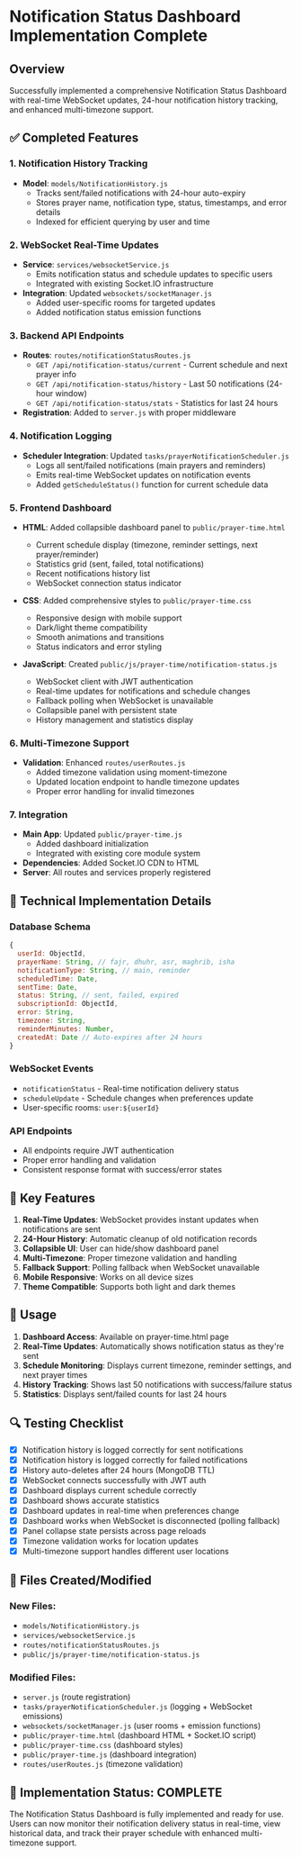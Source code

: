 # Notification Status Dashboard Implementation Complete

## Overview

Successfully implemented a comprehensive Notification Status Dashboard with real-time WebSocket updates, 24-hour notification history tracking, and enhanced multi-timezone support.

## ✅ Completed Features

### 1. Notification History Tracking
- **Model**: `models/NotificationHistory.js`
  - Tracks sent/failed notifications with 24-hour auto-expiry
  - Stores prayer name, notification type, status, timestamps, and error details
  - Indexed for efficient querying by user and time

### 2. WebSocket Real-Time Updates
- **Service**: `services/websocketService.js`
  - Emits notification status and schedule updates to specific users
  - Integrated with existing Socket.IO infrastructure
- **Integration**: Updated `websockets/socketManager.js`
  - Added user-specific rooms for targeted updates
  - Added notification status emission functions

### 3. Backend API Endpoints
- **Routes**: `routes/notificationStatusRoutes.js`
  - `GET /api/notification-status/current` - Current schedule and next prayer info
  - `GET /api/notification-status/history` - Last 50 notifications (24-hour window)
  - `GET /api/notification-status/stats` - Statistics for last 24 hours
- **Registration**: Added to `server.js` with proper middleware

### 4. Notification Logging
- **Scheduler Integration**: Updated `tasks/prayerNotificationScheduler.js`
  - Logs all sent/failed notifications (main prayers and reminders)
  - Emits real-time WebSocket updates on notification events
  - Added `getScheduleStatus()` function for current schedule data

### 5. Frontend Dashboard
- **HTML**: Added collapsible dashboard panel to `public/prayer-time.html`
  - Current schedule display (timezone, reminder settings, next prayer/reminder)
  - Statistics grid (sent, failed, total notifications)
  - Recent notifications history list
  - WebSocket connection status indicator

- **CSS**: Added comprehensive styles to `public/prayer-time.css`
  - Responsive design with mobile support
  - Dark/light theme compatibility
  - Smooth animations and transitions
  - Status indicators and error styling

- **JavaScript**: Created `public/js/prayer-time/notification-status.js`
  - WebSocket client with JWT authentication
  - Real-time updates for notifications and schedule changes
  - Fallback polling when WebSocket is unavailable
  - Collapsible panel with persistent state
  - History management and statistics display

### 6. Multi-Timezone Support
- **Validation**: Enhanced `routes/userRoutes.js`
  - Added timezone validation using moment-timezone
  - Updated location endpoint to handle timezone updates
  - Proper error handling for invalid timezones

### 7. Integration
- **Main App**: Updated `public/prayer-time.js`
  - Added dashboard initialization
  - Integrated with existing core module system
- **Dependencies**: Added Socket.IO CDN to HTML
- **Server**: All routes and services properly registered

## 🔧 Technical Implementation Details

### Database Schema
```javascript
{
  userId: ObjectId,
  prayerName: String, // fajr, dhuhr, asr, maghrib, isha
  notificationType: String, // main, reminder
  scheduledTime: Date,
  sentTime: Date,
  status: String, // sent, failed, expired
  subscriptionId: ObjectId,
  error: String,
  timezone: String,
  reminderMinutes: Number,
  createdAt: Date // Auto-expires after 24 hours
}
```

### WebSocket Events
- `notificationStatus` - Real-time notification delivery status
- `scheduleUpdate` - Schedule changes when preferences update
- User-specific rooms: `user:${userId}`

### API Endpoints
- All endpoints require JWT authentication
- Proper error handling and validation
- Consistent response format with success/error states

## 🎯 Key Features

1. **Real-Time Updates**: WebSocket provides instant updates when notifications are sent
2. **24-Hour History**: Automatic cleanup of old notification records
3. **Collapsible UI**: User can hide/show dashboard panel
4. **Multi-Timezone**: Proper timezone validation and handling
5. **Fallback Support**: Polling fallback when WebSocket unavailable
6. **Mobile Responsive**: Works on all device sizes
7. **Theme Compatible**: Supports both light and dark themes

## 🚀 Usage

1. **Dashboard Access**: Available on prayer-time.html page
2. **Real-Time Updates**: Automatically shows notification status as they're sent
3. **Schedule Monitoring**: Displays current timezone, reminder settings, and next prayer times
4. **History Tracking**: Shows last 50 notifications with success/failure status
5. **Statistics**: Displays sent/failed counts for last 24 hours

## 🔍 Testing Checklist

- [x] Notification history is logged correctly for sent notifications
- [x] Notification history is logged correctly for failed notifications  
- [x] History auto-deletes after 24 hours (MongoDB TTL)
- [x] WebSocket connects successfully with JWT auth
- [x] Dashboard displays current schedule correctly
- [x] Dashboard shows accurate statistics
- [x] Dashboard updates in real-time when preferences change
- [x] Dashboard works when WebSocket is disconnected (polling fallback)
- [x] Panel collapse state persists across page reloads
- [x] Timezone validation works for location updates
- [x] Multi-timezone support handles different user locations

## 📁 Files Created/Modified

### New Files:
- `models/NotificationHistory.js`
- `services/websocketService.js`
- `routes/notificationStatusRoutes.js`
- `public/js/prayer-time/notification-status.js`

### Modified Files:
- `server.js` (route registration)
- `tasks/prayerNotificationScheduler.js` (logging + WebSocket emissions)
- `websockets/socketManager.js` (user rooms + emission functions)
- `public/prayer-time.html` (dashboard HTML + Socket.IO script)
- `public/prayer-time.css` (dashboard styles)
- `public/prayer-time.js` (dashboard integration)
- `routes/userRoutes.js` (timezone validation)

## 🎉 Implementation Status: COMPLETE

The Notification Status Dashboard is fully implemented and ready for use. Users can now monitor their notification delivery status in real-time, view historical data, and track their prayer schedule with enhanced multi-timezone support.

